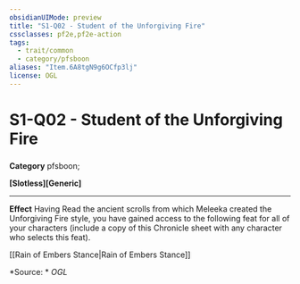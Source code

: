 ```yaml
---
obsidianUIMode: preview
title: "S1-Q02 - Student of the Unforgiving Fire"
cssclasses: pf2e,pf2e-action
tags:
  - trait/common
  - category/pfsboon
aliases: "Item.6A8tgN9g6OCfp3lj"
license: OGL
---
```

# S1-Q02 - Student of the Unforgiving Fire

### 

**Category** pfsboon; 




**\[Slotless\]\[Generic\]**

* * *

**Effect** Having Read the ancient scrolls from which Meleeka created the Unforgiving Fire style, you have gained access to the following feat for all of your characters (include a copy of this Chronicle sheet with any character who selects this feat).

[[Rain of Embers Stance|Rain of Embers Stance]]

*Source: *
*OGL*
